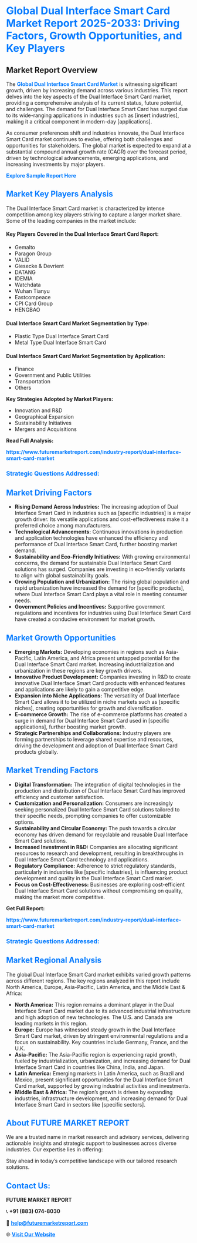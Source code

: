 <h1 style="color: #007BFF;">Global Dual Interface Smart Card Market Report 2025-2033: Driving Factors, Growth Opportunities, and Key Players</h1>

<section id="overview">
<h2>Market Report Overview</h2>
<p>The <a href="https://www.futuremarketreport.com/industry-report/dual-interface-smart-card-market" style="color: #007BFF; text-decoration: none;"><strong>Global Dual Interface Smart Card Market</strong></a> is witnessing significant growth, driven by increasing demand across various industries. This report delves into the key aspects of the Dual Interface Smart Card market, providing a comprehensive analysis of its current status, future potential, and challenges. The demand for Dual Interface Smart Card has surged due to its wide-ranging applications in industries such as [insert industries], making it a critical component in modern-day [applications].</p>
<p>As consumer preferences shift and industries innovate, the Dual Interface Smart Card market continues to evolve, offering both challenges and opportunities for stakeholders. The global market is expected to expand at a substantial compound annual growth rate (CAGR) over the forecast period, driven by technological advancements, emerging applications, and increasing investments by major players.</p>
</section>

<section id="overview">
<p><a href="https://www.futuremarketreport.com/request-sample/reportId=76431" style="color: #007BFF; text-decoration: none;"><strong>Explore Sample Report Here</strong></a></p>
</section>

<section id="key-players">
<h2 style="color: #007BFF;">Market Key Players Analysis</h2>
<p>The Dual Interface Smart Card market is characterized by intense competition among key players striving to capture a larger market share. Some of the leading companies in the market include:</p>
<h4>Key Players Covered in the Dual Interface Smart Card Report:</h4>
<ul><li>Gemalto</li><li>Paragon Group</li><li>VALID</li><li>Giesecke &amp; Devrient</li><li>DATANG</li><li>IDEMIA</li><li>Watchdata</li><li>Wuhan Tianyu</li><li>Eastcompeace</li><li>CPI Card Group</li><li>HENGBAO</li></ul>
<h4>Dual Interface Smart Card Market Segmentation by Type:</h4>
<ul><li>Plastic Type Dual Interface Smart Card</li><li>Metal Type Dual Interface Smart Card</li></ul>

<h4>Dual Interface Smart Card Market Segmentation by Application:</h4>
<ul><li>Finance</li><li>Government and Public Utilities</li><li>Transportation</li><li>Others</li></ul>
<p><strong>Key Strategies Adopted by Market Players:</strong></p>
<ul>
<li>Innovation and R&D</li>
<li>Geographical Expansion</li>
<li>Sustainability Initiatives</li>
<li>Mergers and Acquisitions</li>
</ul>
</section>

<section>
<p><strong>Read Full Analysis: </strong></p><a href="https://www.futuremarketreport.com/industry-report/dual-interface-smart-card-market" style="color: #007BFF; text-decoration: none;"><strong>https://www.futuremarketreport.com/industry-report/dual-interface-smart-card-market</strong></a>
<h3 style="color: #007BFF;">Strategic Questions Addressed:</h3>
</section>

<section id="driving-factors">
<h2 style="color: #007BFF;">Market Driving Factors</h2>
<ul>
<li><strong>Rising Demand Across Industries:</strong> The increasing adoption of Dual Interface Smart Card in industries such as [specific industries] is a major growth driver. Its versatile applications and cost-effectiveness make it a preferred choice among manufacturers.</li>
<li><strong>Technological Advancements:</strong> Continuous innovations in production and application technologies have enhanced the efficiency and performance of Dual Interface Smart Card, further boosting market demand.</li>
<li><strong>Sustainability and Eco-Friendly Initiatives:</strong> With growing environmental concerns, the demand for sustainable Dual Interface Smart Card solutions has surged. Companies are investing in eco-friendly variants to align with global sustainability goals.</li>
<li><strong>Growing Population and Urbanization:</strong> The rising global population and rapid urbanization have increased the demand for [specific products], where Dual Interface Smart Card plays a vital role in meeting consumer needs.</li>
<li><strong>Government Policies and Incentives:</strong> Supportive government regulations and incentives for industries using Dual Interface Smart Card have created a conducive environment for market growth.</li>
</ul>
</section>

<section id="growth-opportunities">
<h2 style="color: #007BFF;">Market Growth Opportunities</h2>
<ul>
<li><strong>Emerging Markets:</strong> Developing economies in regions such as Asia-Pacific, Latin America, and Africa present untapped potential for the Dual Interface Smart Card market. Increasing industrialization and urbanization in these regions are key growth drivers.</li>
<li><strong>Innovative Product Development:</strong> Companies investing in R&D to create innovative Dual Interface Smart Card products with enhanced features and applications are likely to gain a competitive edge.</li>
<li><strong>Expansion into Niche Applications:</strong> The versatility of Dual Interface Smart Card allows it to be utilized in niche markets such as [specific niches], creating opportunities for growth and diversification.</li>
<li><strong>E-commerce Growth:</strong> The rise of e-commerce platforms has created a surge in demand for Dual Interface Smart Card used in [specific applications], further boosting market growth.</li>
<li><strong>Strategic Partnerships and Collaborations:</strong> Industry players are forming partnerships to leverage shared expertise and resources, driving the development and adoption of Dual Interface Smart Card products globally.</li>
</ul>
</section>

<section id="trending-factors">
<h2 style="color: #007BFF;">Market Trending Factors</h2>
<ul>
<li><strong>Digital Transformation:</strong> The integration of digital technologies in the production and distribution of Dual Interface Smart Card has improved efficiency and customer satisfaction.</li>
<li><strong>Customization and Personalization:</strong> Consumers are increasingly seeking personalized Dual Interface Smart Card solutions tailored to their specific needs, prompting companies to offer customizable options.</li>
<li><strong>Sustainability and Circular Economy:</strong> The push towards a circular economy has driven demand for recyclable and reusable Dual Interface Smart Card solutions.</li>
<li><strong>Increased Investment in R&D:</strong> Companies are allocating significant resources to research and development, resulting in breakthroughs in Dual Interface Smart Card technology and applications.</li>
<li><strong>Regulatory Compliance:</strong> Adherence to strict regulatory standards, particularly in industries like [specific industries], is influencing product development and quality in the Dual Interface Smart Card market.</li>
<li><strong>Focus on Cost-Effectiveness:</strong> Businesses are exploring cost-efficient Dual Interface Smart Card solutions without compromising on quality, making the market more competitive.</li>
</ul>
</section>

<section>
<p><strong>Get Full Report: </strong></p><a href="https://www.futuremarketreport.com/industry-report/dual-interface-smart-card-market" style="color: #007BFF; text-decoration: none;"><strong>https://www.futuremarketreport.com/industry-report/dual-interface-smart-card-market</strong></a>
<h3 style="color: #007BFF;">Strategic Questions Addressed:</h3>
</section>


<section id="regional-analysis">
<h2 style="color: #007BFF;">Market Regional Analysis</h2>
<p>The global Dual Interface Smart Card market exhibits varied growth patterns across different regions. The key regions analyzed in this report include North America, Europe, Asia-Pacific, Latin America, and the Middle East & Africa:</p>
<ul>
<li><strong>North America:</strong> This region remains a dominant player in the Dual Interface Smart Card market due to its advanced industrial infrastructure and high adoption of new technologies. The U.S. and Canada are leading markets in this region.</li>
<li><strong>Europe:</strong> Europe has witnessed steady growth in the Dual Interface Smart Card market, driven by stringent environmental regulations and a focus on sustainability. Key countries include Germany, France, and the U.K.</li>
<li><strong>Asia-Pacific:</strong> The Asia-Pacific region is experiencing rapid growth, fueled by industrialization, urbanization, and increasing demand for Dual Interface Smart Card in countries like China, India, and Japan.</li>
<li><strong>Latin America:</strong> Emerging markets in Latin America, such as Brazil and Mexico, present significant opportunities for the Dual Interface Smart Card market, supported by growing industrial activities and investments.</li>
<li><strong>Middle East & Africa:</strong> The region’s growth is driven by expanding industries, infrastructure development, and increasing demand for Dual Interface Smart Card in sectors like [specific sectors].</li>
</ul>
</section>

<footer>
<h2 style="color: #007BFF;">About FUTURE MARKET REPORT</h2>
<p>We are a trusted name in market research and advisory services, delivering actionable insights and strategic support to businesses across diverse industries. Our expertise lies in offering:</p>

<p>Stay ahead in today’s competitive landscape with our tailored research solutions.</p>

<h2 style="color: #007BFF;">Contact Us:</h2>
<p><strong>FUTURE MARKET REPORT</strong></p>
<p>📞 <strong>+91 (883) 074-8030</strong></p>
<p>📧 <strong><a href="mailto:help@futuremarketreport.com" style="color: #007BFF;">help@futuremarketreport.com</a></strong></p>
<p>🌐 <strong><a href="https://www.futuremarketreport.com/" style="color: #007BFF;">Visit Our Website</a></strong></p>
</footer>